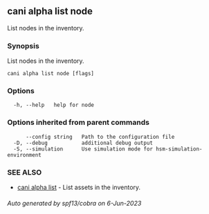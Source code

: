 ## cani alpha list node

List nodes in the inventory.

### Synopsis

List nodes in the inventory.

```
cani alpha list node [flags]
```

### Options

```
  -h, --help   help for node
```

### Options inherited from parent commands

```
      --config string   Path to the configuration file
  -D, --debug           additional debug output
  -S, --simulation      Use simulation mode for hsm-simulation-environment
```

### SEE ALSO

* [cani alpha list](cani_alpha_list.md)	 - List assets in the inventory.

###### Auto generated by spf13/cobra on 6-Jun-2023
